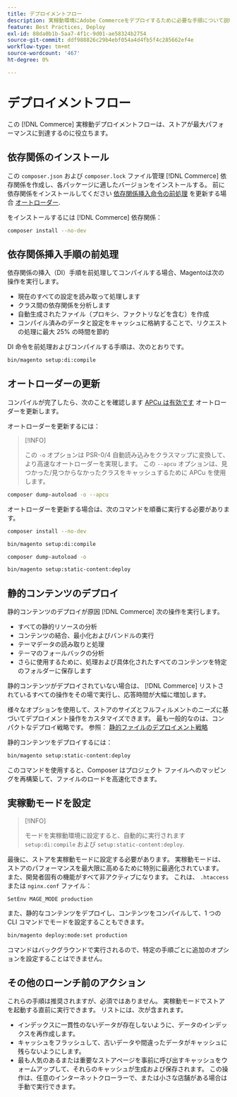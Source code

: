 ```yaml
---
title: デプロイメントフロー
description: 実稼動環境にAdobe Commerceをデプロイするために必要な手順について説明します。
feature: Best Practices, Deploy
exl-id: 88da0b1b-5aa7-4f1c-9d01-ae58324b2754
source-git-commit: ddf988826c29b4ebf054a4d4fb5f4c285662ef4e
workflow-type: tm+mt
source-wordcount: '467'
ht-degree: 0%

---
```


# デプロイメントフロー

この [!DNL Commerce] 実稼動デプロイメントフローは、ストアが最大パフォーマンスに到達するのに役立ちます。

## 依存関係のインストール

この `composer.json` および `composer.lock` ファイル管理 [!DNL Commerce] 依存関係を作成し、各パッケージに適したバージョンをインストールする。 前に依存関係をインストールしてください [依存関係挿入命令の前処理](#preprocess-dependency-injection-instructions) を更新する場合 [オートローダー](#update-the-autoloader).

をインストールするには [!DNL Commerce] 依存関係：

```bash
composer install --no-dev
```

## 依存関係挿入手順の前処理

依存関係の挿入（DI）手順を前処理してコンパイルする場合、Magentoは次の操作を実行します。

* 現在のすべての設定を読み取って処理します
* クラス間の依存関係を分析します
* 自動生成されたファイル（プロキシ、ファクトリなどを含む）を作成
* コンパイル済みのデータと設定をキャッシュに格納することで、リクエストの処理に最大 25% の時間を節約

DI 命令を前処理およびコンパイルする手順は、次のとおりです。

```bash
bin/magento setup:di:compile
```

## オートローダーの更新

コンパイルが完了したら、次のことを確認します [APCu は有効です](../performance/software.md#php-settings) オートローダーを更新します。

オートローダーを更新するには：

>[!INFO]
>
>この `-o` オプションは PSR-0/4 自動読み込みをクラスマップに変換して、より高速なオートローダーを実現します。 この `--apcu` オプションは、見つかった/見つからなかったクラスをキャッシュするために APCu を使用します。

```bash
composer dump-autoload -o --apcu
```

オートローダーを更新する場合は、次のコマンドを順番に実行する必要があります。

```bash
composer install --no-dev
```

```bash
bin/magento setup:di:compile
```

```bash
composer dump-autoload -o
```

```bash
bin/magento setup:static-content:deploy
```

## 静的コンテンツのデプロイ

静的コンテンツのデプロイが原因 [!DNL Commerce] 次の操作を実行します。

* すべての静的リソースの分析
* コンテンツの結合、最小化およびバンドルの実行
* テーマデータの読み取りと処理
* テーマのフォールバックの分析
* さらに使用するために、処理および具体化されたすべてのコンテンツを特定のフォルダーに保存します

静的コンテンツがデプロイされていない場合は、 [!DNL Commerce] リストされているすべての操作をその場で実行し、応答時間が大幅に増加します。

様々なオプションを使用して、ストアのサイズとフルフィルメントのニーズに基づいてデプロイメント操作をカスタマイズできます。 最も一般的なのは、コンパクトなデプロイ戦略です。 参照： [静的ファイルのデプロイメント戦略](../configuration/cli/static-view-file-strategy.md)

静的コンテンツをデプロイするには：

```bash
bin/magento setup:static-content:deploy
```

このコマンドを使用すると、Composer はプロジェクト ファイルへのマッピングを再構築して、ファイルのロードを高速化できます。

## 実稼動モードを設定

>[!INFO]
>
>モードを実稼動環境に設定すると、自動的に実行されます `setup:di:compile` および `setup:static-content:deploy`.

最後に、ストアを実稼動モードに設定する必要があります。 実稼動モードは、ストアのパフォーマンスを最大限に高めるために特別に最適化されています。 また、開発者固有の機能がすべて非アクティブになります。 これは、 `.htaccess` または `nginx.conf` ファイル：

`SetEnv MAGE_MODE production`

また、静的なコンテンツをデプロイし、コンテンツをコンパイルして、1 つの CLI コマンドでモードを設定することもできます。

```bash
bin/magento deploy:mode:set production
```

コマンドはバックグラウンドで実行されるので、特定の手順ごとに追加のオプションを設定することはできません。

## その他のローンチ前のアクション

これらの手順は推奨されますが、必須ではありません。 実稼動モードでストアを起動する直前に実行できます。 リストには、次が含まれます。

* インデックスに一貫性のないデータが存在しないように、データのインデックスを再作成します。
* キャッシュをフラッシュして、古いデータや間違ったデータがキャッシュに残らないようにします。
* 最も人気のあるまたは重要なストアページを事前に呼び出すキャッシュをウォームアップして、それらのキャッシュが生成および保存されます。 この操作は、任意のインターネットクローラーで、または小さな店舗がある場合は手動で実行できます。
